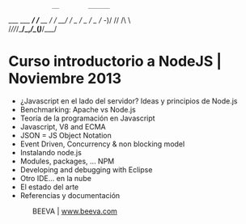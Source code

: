                __        ______
  ___  ___  ___/ /__  __ / / __/
 / _ \/ _ \/ _  / -_)/ // /\ \  
/_//_/\___/\_,_/\__(_)___/___/  
                                


<h1>Curso introductorio a NodeJS | Noviembre 2013</h1>

<ul>
<li>¿Javascript en el lado del servidor? Ideas y principios de Node.js</li>
<li>Benchmarking: Apache vs Node.js</li>
<li>Teoría de la programación en Javascript</li>
<li>Javascript, V8 and ECMA</li>
<li>JSON = JS Object Notation</li>
<li>Event Driven, Concurrency & non blocking model</li> 
<li>Instalando node.js</li>
<li>Modules, packages, ... NPM</li>
<li>Developing and debugging with Eclipse</li>
<li>Otro IDE... en la nube</li>
<li>El estado del arte</li>
<li>Referencias y documentación</li>
<ul>

BEEVA | www.beeva.com
